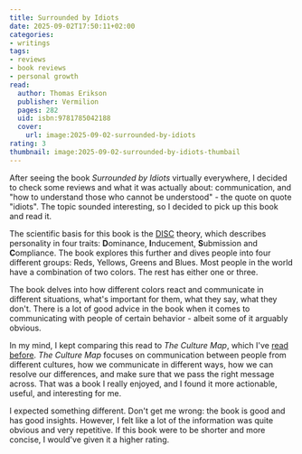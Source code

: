```yaml
---
title: Surrounded by Idiots
date: 2025-09-02T17:50:11+02:00
categories:
- writings
tags:
- reviews
- book reviews
- personal growth
read:
  author: Thomas Erikson
  publisher: Vermilion
  pages: 282
  uid: isbn:9781785042188
  cover:
    url: image:2025-09-02-surrounded-by-idiots
rating: 3
thumbnail: image:2025-09-02-surrounded-by-idiots-thumbail
---
```


After seeing the book *Surrounded by Idiots* virtually everywhere, I decided to check some reviews and what it was actually about: communication, and "how to understand those who cannot be understood" - the quote on quote "idiots". The topic sounded interesting, so I decided to pick up this book and read it.

<!--more-->

The scientific basis for this book is the [DISC](https://en.wikipedia.org/wiki/DISC_assessment) theory, which describes personality in four traits: **D**ominance, **I**nducement, **S**ubmission and **C**ompliance. The book explores this further and dives people into four different groups: Reds, Yellows, Greens and Blues. Most people in the world have a combination of two colors. The rest has either one or three.

The book delves into how different colors react and communicate in different situations, what's important for them, what they say, what they don't. There is a lot of good advice in the book when it comes to communicating with people of certain behavior - albeit some of it arguably obvious.

In my mind, I kept comparing this read to *The Culture Map*, which I've [read before](/2023/05/21/the-culture-map/). *The Culture Map* focuses on communication between people from different cultures, how we communicate in different ways, how we can resolve our differences, and make sure that we pass the right message across. That was a book I really enjoyed, and I found it more actionable, useful, and interesting for me.

I expected something different. Don't get me wrong: the book is good and has good insights. However, I felt like a lot of the information was quite obvious and very repetitive. If this book were to be shorter and more concise, I would've given it a higher rating.
